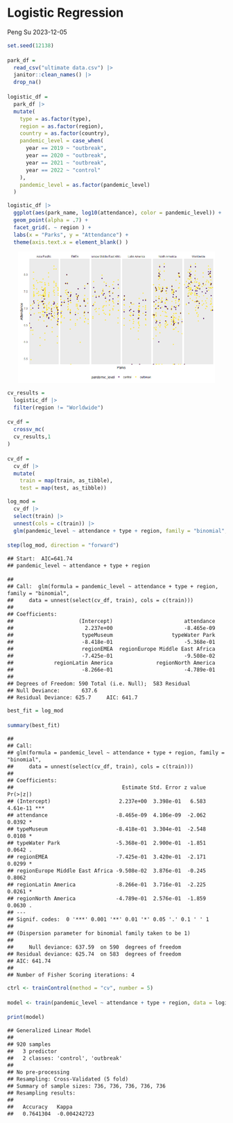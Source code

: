 Logistic Regression
================
Peng Su
2023-12-05

``` r
set.seed(12138)

park_df =
  read_csv("ultimate data.csv") |>
  janitor::clean_names() |>
  drop_na()

logistic_df = 
  park_df |>
  mutate(
    type = as.factor(type),
    region = as.factor(region),
    country = as.factor(country),
    pandemic_level = case_when(
      year == 2019 ~ "outbreak",
      year == 2020 ~ "outbreak",
      year == 2021 ~ "outbreak",
      year == 2022 ~ "control"
    ),
    pandemic_level = as.factor(pandemic_level)
  ) 
```

``` r
logistic_df |>
  ggplot(aes(park_name, log10(attendance), color = pandemic_level)) +
  geom_point(alpha = .7) +
  facet_grid(. ~ region ) +
  labs(x = "Parks", y = "Attendance") +
  theme(axis.text.x = element_blank() )
```

<img src="Logistic-Regression_files/figure-gfm/unnamed-chunk-2-1.png" width="90%" style="display: block; margin: auto;" />

``` r
cv_results = 
  logistic_df |>
  filter(region != "Worldwide") 

cv_df = 
  crossv_mc(
  cv_results,1
)

cv_df =
  cv_df |> 
  mutate(
    train = map(train, as_tibble),
    test = map(test, as_tibble))
```

``` r
log_mod =  
  cv_df |>
  select(train) |>
  unnest(cols = c(train)) |>
  glm(pandemic_level ~ attendance + type + region, family = "binomial", data = _)

step(log_mod, direction = "forward")
```

    ## Start:  AIC=641.74
    ## pandemic_level ~ attendance + type + region

    ## 
    ## Call:  glm(formula = pandemic_level ~ attendance + type + region, family = "binomial", 
    ##     data = unnest(select(cv_df, train), cols = c(train)))
    ## 
    ## Coefficients:
    ##                     (Intercept)                       attendance  
    ##                       2.237e+00                       -8.465e-09  
    ##                      typeMuseum                   typeWater Park  
    ##                      -8.418e-01                       -5.368e-01  
    ##                      regionEMEA  regionEurope Middle East Africa  
    ##                      -7.425e-01                       -9.508e-02  
    ##             regionLatin America              regionNorth America  
    ##                      -8.266e-01                       -4.789e-01  
    ## 
    ## Degrees of Freedom: 590 Total (i.e. Null);  583 Residual
    ## Null Deviance:       637.6 
    ## Residual Deviance: 625.7     AIC: 641.7

``` r
best_fit = log_mod

summary(best_fit)
```

    ## 
    ## Call:
    ## glm(formula = pandemic_level ~ attendance + type + region, family = "binomial", 
    ##     data = unnest(select(cv_df, train), cols = c(train)))
    ## 
    ## Coefficients:
    ##                                   Estimate Std. Error z value Pr(>|z|)    
    ## (Intercept)                      2.237e+00  3.398e-01   6.583 4.61e-11 ***
    ## attendance                      -8.465e-09  4.106e-09  -2.062   0.0392 *  
    ## typeMuseum                      -8.418e-01  3.304e-01  -2.548   0.0108 *  
    ## typeWater Park                  -5.368e-01  2.900e-01  -1.851   0.0642 .  
    ## regionEMEA                      -7.425e-01  3.420e-01  -2.171   0.0299 *  
    ## regionEurope Middle East Africa -9.508e-02  3.876e-01  -0.245   0.8062    
    ## regionLatin America             -8.266e-01  3.716e-01  -2.225   0.0261 *  
    ## regionNorth America             -4.789e-01  2.576e-01  -1.859   0.0630 .  
    ## ---
    ## Signif. codes:  0 '***' 0.001 '**' 0.01 '*' 0.05 '.' 0.1 ' ' 1
    ## 
    ## (Dispersion parameter for binomial family taken to be 1)
    ## 
    ##     Null deviance: 637.59  on 590  degrees of freedom
    ## Residual deviance: 625.74  on 583  degrees of freedom
    ## AIC: 641.74
    ## 
    ## Number of Fisher Scoring iterations: 4

``` r
ctrl <- trainControl(method = "cv", number = 5)

model <- train(pandemic_level ~ attendance + type + region, data = logistic_df, method = "glm", family = "binomial", trControl = ctrl)

print(model)
```

    ## Generalized Linear Model 
    ## 
    ## 920 samples
    ##   3 predictor
    ##   2 classes: 'control', 'outbreak' 
    ## 
    ## No pre-processing
    ## Resampling: Cross-Validated (5 fold) 
    ## Summary of sample sizes: 736, 736, 736, 736, 736 
    ## Resampling results:
    ## 
    ##   Accuracy   Kappa       
    ##   0.7641304  -0.004242723
